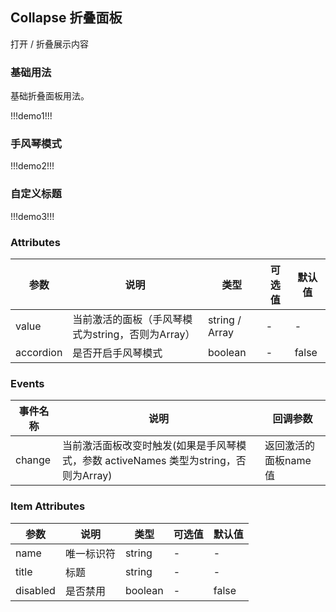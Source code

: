 ## Collapse 折叠面板

打开 / 折叠展示内容

### 基础用法

基础折叠面板用法。

!!!demo1!!!

### 手风琴模式

!!!demo2!!!

### 自定义标题

!!!demo3!!!

### Attributes

| 参数 | 说明  | 类型   | 可选值  | 默认值 |
| ------ | ------------------------------------------------------------ | ------------- | ------------------------------------------- | ------ |
| value | 当前激活的面板（手风琴模式为string，否则为Array） | string / Array | - | - |
| accordion | 是否开启手风琴模式 | boolean | - | false |

### Events

| 事件名称 | 说明  | 回调参数   | 
| ------ | ------------------------------------------------------------ | ------------- | 
| change | 当前激活面板改变时触发(如果是手风琴模式，参数 activeNames 类型为string，否则为Array) | 返回激活的面板name值 |

### Item Attributes


| 参数 | 说明  | 类型   | 可选值  | 默认值 |
| ------ | ------------------------------------------------------------ | ------------- | ------------------------------------------- | ------ |
| name | 唯一标识符 | string | - | - |
| title | 标题 | string | - | - |
| disabled | 是否禁用 | boolean | - | false |
